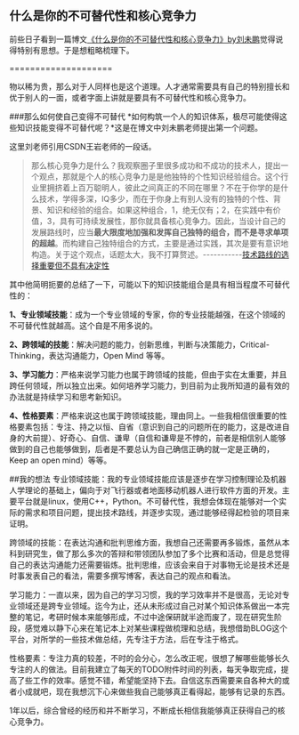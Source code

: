 什么是你的不可替代性和核心竞争力
-----------
前些日子看到一篇博文[《什么是你的不可替代性和核心竞争力》by刘未鹏](http://mindhacks.cn/2009/01/14/make-yourself-irreplacable/)觉得说得特别有思想。于是想粗略梳理下。

====================

物以稀为贵，那么对于人同样也是这个道理。人才通常需要具有自己的特别擅长和优于别人的一面，或者字面上讲就是要具有不可替代性和核心竞争力。

###那么如何使自己变得不可替代
*如何构筑一个人的知识体系，极尽可能使得这些知识技能变得不可替代呢？*这是在博文中刘未鹏老师提出第一个问题。

这里刘老师引用CSDN王岩老师的一段话。
>那么核心竞争力是什么？我观察圈子里很多成功和不成功的技术人，提出一个观点，那就是个人的核心竞争力是是他独特的个性知识经验组合。这个行业里拥挤着上百万聪明人，彼此之间真正的不同在哪里？不在于你学的是什么技术，学得多深，IQ多少，而在于你身上有别人没有的独特的个性、背景、知识和经验的组合。如果这种组合，1，绝无仅有；2，在实践中有价值，3，具有可持续发展性，那你就具备核心竞争力。因此，当设计自己的发展路线时，应当**最大限度地加强和发挥自己独特的组合，而不是寻求单项的超越**。而构建自己独特组合的方式，主要是通过实践，其次是要有意识地构造。关于这个观点，话题太大，我不打算赘述。-----------[技术路线的选择重要但不具有决定性](http://blog.csdn.net/myan/article/details/3247071)

其中他简明扼要的总结了一下，可能以下的知识技能组合是具有相当程度不可替代性的：

**1、专业领域技能**：成为一个专业领域的专家，你的专业技能越强，在这个领域的不可替代性就越高。这个自是不用多说的。

**2、跨领域的技能**：解决问题的能力，创新思维，判断与决策能力，Critical-Thinking，表达沟通能力，Open Mind 等等。

**3、学习能力**：严格来说学习能力也属于跨领域的技能，但由于实在太重要，并且跨任何领域，所以独立出来。如何培养学习能力，到目前为止我所知道的最有效的办法就是持续学习和思考新知识。

**4、性格要素**：严格来说这也属于跨领域技能，理由同上。一些我相信很重要的性格要素包括：专注、持之以恒、自省（意识到自己的问题所在的能力，这是改进自身的大前提）、好奇心、自信、谦卑（自信和谦卑是不悖的，前者是相信别人能够做到的自己也能够做到，后者是不要总认为自己确信正确的就一定是正确的，Keep an open mind）等等。

##我的想法
专业领域技能：我的专业领域技能应该是逐步在学习控制理论及机器人学理论的基础上，偏向于对飞行器或者地面移动机器人进行软件方面的开发。主要平台就是linux，使用C++，Python。不可替代性，我想会体现在能够对一个实际的需求和项目问题，提出技术路线，并逐步实现，通过能够经得起检验的项目来证明。

跨领域的技能：在表达沟通和批判思维方面，我想自己还需要再多锻炼，虽然从本科到研究生，做了那么多次的答辩和带领团队参加了多个比赛和活动，但是总觉得自己的表达沟通能力还需要锻炼。批判思维，应该会来自于对事物无论是技术还是时事发表自己的看法，需要多撰写博客，表达自己的观点和看法。

学习能力：一直以来，因为自己的学习习惯，我的学习效率并不是很高，无论对专业领域还是跨专业领域。迄今为止，还从未形成过自己对某个知识体系做出一本完整的笔记，考研时候本来能够形成，不过中途保研就半途而废了，现在研究生阶段，感觉难以静下心来在笔记本上对某些课程做梳理和总结，我想借助BLOG这个平台，对所学的一些技术做总结，先专注于方法，后在专注于格式。

性格要素：专注力真的较差，不时的会分心，怎么改正呢，很想了解哪些能够长久专注的人的做法。目前我建立了每天的TODO附件时间的列表，每天争取完成，提高了些工作的效率。感觉不错，希望能坚持下去。自信这东西需要来自各种大的或者小成就吧，现在我想沉下心来做些我自己能够真正看得起，能够有记录的东西。

1年以后，综合曾经的经历和并不断学习，不断成长相信我能够真正获得自己的核心竞争力。
